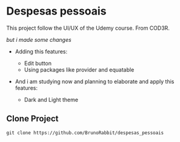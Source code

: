 # Despesas pessoais

This project follow the UI/UX of the Udemy course. From COD3R.

_but i made some changes_

+ Adding this features:
    - Edit button
    - Using packages like provider and equatable


+ And i am studying now and planning to elaborate and apply this features:
    - Dark and Light theme

## Clone Project

    git clone https://github.com/BrunoRabbit/despesas_pessoais
